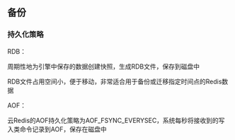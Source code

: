 ## 备份

### 持久化策略

RDB：

周期性地为引擎中保存的数据创建快照，生成RDB文件，保存到磁盘中

RDB文件占用空间小，便于移动，非常适合用于备份或迁移指定时间点的Redis数据



AOF：

云Redis的AOF持久化策略为AOF_FSYNC_EVERYSEC，系统每秒将接收到的写入类命令记录到AOF，保存在磁盘中